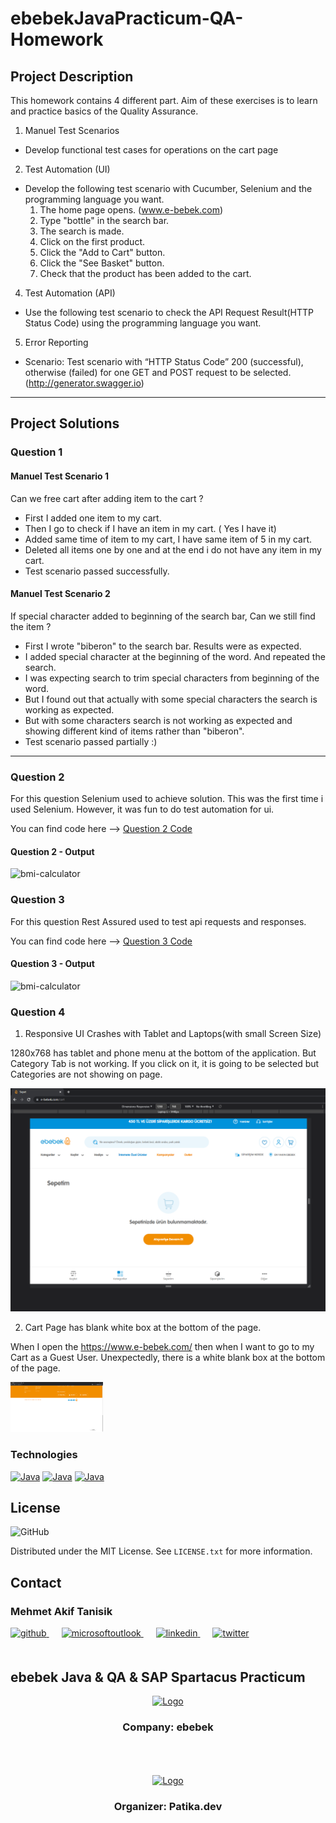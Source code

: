 # ebebekJavaPracticum-QA-Homework

<!-- ABOUT THE PROJECT -->
## Project Description
This homework contains 4 different part. Aim of these exercises is to learn and practice basics of the Quality Assurance.

1. Manuel Test Scenarios
- Develop functional test cases for operations on the cart page
2. Test Automation (UI)
- Develop the following test scenario with Cucumber, Selenium and the programming language you want.
    1. The home page opens. (www.e-bebek.com)
    2. Type "bottle" in the search bar.
    3. The search is made.
    4. Click on the first product.
    5. Click the "Add to Cart" button.
    6. Click the "See Basket" button.
    7. Check that the product has been added to the cart.
4. Test Automation (API)
- Use the following test scenario to check the API Request Result(HTTP Status Code) using the programming language you want.
5. Error Reporting
- Scenario: Test scenario with “HTTP Status Code” 200 (successful), otherwise (failed) for one GET and POST request to be selected. (http://generator.swagger.io)

<hr>

## Project Solutions

### Question 1

#### Manuel Test Scenario 1

Can we free cart after adding item to the cart ?

- First I added one item to my cart. 
- Then I go to check if I have an item in my cart. ( Yes I have it) 
- Added same time of item to my cart, I have same item of 5 in my cart.
- Deleted all items one by one and at the end i do not have any item in my cart.
- Test scenario passed successfully.

#### Manuel Test Scenario 2

If special character added to beginning of the search bar, Can we still find the item ?

- First I wrote "biberon" to the search bar. Results were as expected.
- I added special character at the beginning of the word. And repeated the search.
- I was expecting search to trim special characters from beginning of the word. 
- But I found out that actually with some special characters the search is working as expected.
- But with some characters search is not working as expected and showing different kind of items rather than "biberon".
- Test scenario passed partially :)

<hr>

### Question 2

For this question Selenium used to achieve solution. This was the first time i used Selenium. However, it was fun to do test automation for ui.

You can find code here --> <a href="https://www.java.com/" target="_blank">Question 2 Code</a>

#### Question 2 - Output
<img src="C:\Users\Matnsk\Desktop\ebebekJavaPracticum-QA-Homework\images\outputSS\question2-output.png" alt="bmi-calculator" />

### Question 3

For this question Rest Assured used to test api requests and responses.

You can find code here --> <a href="https://www.java.com/" target="_blank">Question 3 Code</a>

#### Question 3 - Output
<img src="C:\Users\Matnsk\Desktop\ebebekJavaPracticum-QA-Homework\images\outputSS\rest assured.png" alt="bmi-calculator" />

### Question 4

1. Responsive UI Crashes with Tablet and Laptops(with small Screen Size)

1280x768 has tablet and phone menu at the bottom of the application. But Category Tab is not working. If you click on it, it is going to be selected but Categories are not showing on page.

<img src="images/errorSS/3.png" alt="Java" />

2. Cart Page has blank white box at the bottom of the page.

When I open the https://www.e-bebek.com/ then when I want to go to my Cart as a Guest User. Unexpectedly, there is a white blank box at the bottom of the page.

<a href="https://www.java.com/" target="_blank"><img src="images/errorSS/2.png" alt="Java" height="80" /></a>




<!-- TECHNOLOGIES -->
### Technologies


<a href="https://www.java.com/" target="_blank"><img src="C:\Users\Matnsk\Desktop\ebebekJavaPracticumHomeworks\images\java.svg" alt="Java" height="80" /></a>
<a href="https://www.java.com/" target="_blank"><img src="C:\Users\Matnsk\Desktop\ebebekJavaPracticum-QA-Homework\images\selenium-logo.svg" alt="Java" height="80" /></a>
<a href="https://www.java.com/" target="_blank"><img src="C:\Users\Matnsk\Desktop\ebebekJavaPracticum-QA-Homework\images\assured.png" alt="Java" height="80" /></a>


<!-- LICENSE -->
## License
![GitHub](https://img.shields.io/github/license/mehmet-akif-tanisik/ebebekJavaPracticumHomeworks?style=for-the-badge)


Distributed under the MIT License. See `LICENSE.txt` for more information.




<!-- CONTACT -->
## Contact

### Mehmet Akif Tanisik

<a href="https://github.com/mehmet-akif-tanisik" target="_blank">
<img  src=https://img.shields.io/badge/github-%2324292e.svg?&style=for-the-badge&logo=github&logoColor=white alt=github style="margin-bottom: 20px;" />
</a>
<a href = "mailto:matnsk@outlook.com?subject = Feedback&body = Message">
<img src=https://img.shields.io/badge/send-email-email?&style=for-the-badge&logo=microsoftoutlook&color=CD5C5C alt=microsoftoutlook style="margin-bottom: 20px; margin-left:20px" />
</a>
<a href="https://linkedin.com/in/mehmet-akif-tanisik" target="_blank">
<img src=https://img.shields.io/badge/linkedin-%231E77B5.svg?&style=for-the-badge&logo=linkedin&logoColor=white alt=linkedin style="margin-bottom: 20px; margin-left:20px" />
</a>  
<a href="https://twitter.com/makiftanisik" target="_blank">
<img src=https://img.shields.io/badge/twitter-%2300acee.svg?&style=for-the-badge&logo=twitter&logoColor=white alt=twitter style="margin-bottom: 20px; margin-left:20px" />
</a>

<!-- PROJECT-BOOTCAMP-PRACTICUM PART -->
<br />

## ebebek Java & QA & SAP Spartacus Practicum
<div align="center">
  <a href="https://www.e-bebek.com">
    <img src="C:\Users\Matnsk\Desktop\ebebekJavaPracticumHomeworks\images\ebebek-logo.png" alt="Logo" width="200" height="50">
  </a>

<h3 align="center">Company: ebebek</h3>
</div>
<br>
<br><br>
<div align="center">
  <a href="https://www.patika.dev/tr">
    <img src="C:\Users\Matnsk\Desktop\ebebekJavaPracticumHomeworks\images\patika-logo.svg" alt="Logo" width="240" height="50">
  </a>
<h3 align="center">Organizer: Patika.dev</h3>
</div>

